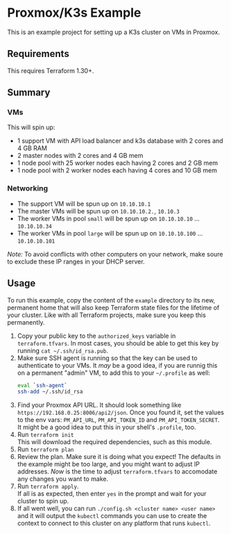 # Proxmox/K3s Example

This is an example project for setting up a K3s cluster on VMs in Proxmox.

## Requirements

This requires Terraform 1.30+.

## Summary

### VMs

This will spin up:

- 1 support VM with API load balancer and k3s database with 2 cores and 4 GB
  RAM
- 2 master nodes with 2 cores and 4 GB mem
- 1 node pool with 25 worker nodes each having 2 cores and 2 GB mem
- 1 node pool with 2 worker nodes each having 4 cores and 10 GB mem

### Networking

- The support VM will be spun up on `10.10.10.1`
- The master VMs will be spun up on `10.10.10.2.`, `10.10.3`
- The worker VMs in pool `small` will be spun up on `10.10.10.10` ... `10.10.10.34`
- The worker VMs in pool `large` will be spun up on `10.10.10.100` ...
  `10.10.10.101`

*Note:* To avoid conflicts with other computers on your network, make soure to
exclude these IP ranges in your DHCP server.

## Usage

To run this example, copy the content of the `example` directory to its new,
permanent home that will also keep Terraform state files for the lifetime of
your cluster. Like with all Terraform projects, make sure you keep this
permanently.

1. Copy your public key to the `authorized_keys` variable in `terraform.tfvars`.
   In most cases, you should be able to get this key by running 
   `cat ~/.ssh/id_rsa.pub`.
2. Make sure SSH agent is running so that the key can be used to authenticate to
   your VMs. It _may_ be a good idea, if you are runnig this on a permanent
   "admin" VM, to add this to your `~/.profile` as well:  
   ```bash
   eval `ssh-agent`
   ssh-add ~/.ssh/id_rsa
   ```
2. Find your Proxmox API URL. It should look something like
   `https://192.168.0.25:8006/api2/json`. Once you found it, set the
   values to the env vars: `PM_API_URL`, `PM_API_TOKEN_ID` and
   `PM_API_TOKEN_SECRET`.  
    It might be a good idea to put this in your shell's `.profile`, too.
3. Run `terraform init`  
   This will download the required dependencies, such as this module.
5. Run `terraform plan`
6. Review the plan. Make sure it is doing what you expect! The defaults in
   the example might be too large, and you might want to adjust IP
   addresses. _Now_ is the time to adjust `terraform.tfvars` to accomodate
   any changes you want to make.
6. Run `terraform apply`.  
   If all is as expected, then enter `yes` in the
   prompt and wait for your cluster to spin up.
7. If all went well, you can run `./config.sh <cluster name> <user name>`
   and it will output the `kubectl` commands you can use to create
   the context to connect to this cluster on any platform that runs
   `kubectl`.
